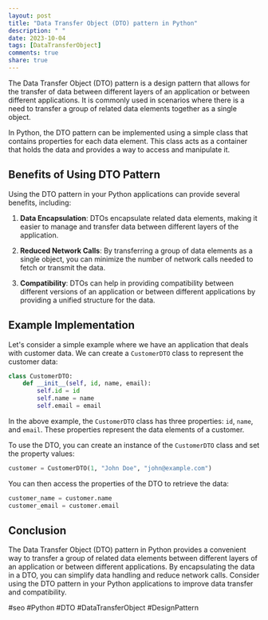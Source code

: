 ```yaml
---
layout: post
title: "Data Transfer Object (DTO) pattern in Python"
description: " "
date: 2023-10-04
tags: [DataTransferObject]
comments: true
share: true
---
```


The Data Transfer Object (DTO) pattern is a design pattern that allows for the transfer of data between different layers of an application or between different applications. It is commonly used in scenarios where there is a need to transfer a group of related data elements together as a single object.

In Python, the DTO pattern can be implemented using a simple class that contains properties for each data element. This class acts as a container that holds the data and provides a way to access and manipulate it.

## Benefits of Using DTO Pattern

Using the DTO pattern in your Python applications can provide several benefits, including:

1. **Data Encapsulation**: DTOs encapsulate related data elements, making it easier to manage and transfer data between different layers of the application.

2. **Reduced Network Calls**: By transferring a group of data elements as a single object, you can minimize the number of network calls needed to fetch or transmit the data.

3. **Compatibility**: DTOs can help in providing compatibility between different versions of an application or between different applications by providing a unified structure for the data.

## Example Implementation

Let's consider a simple example where we have an application that deals with customer data. We can create a `CustomerDTO` class to represent the customer data:

```python
class CustomerDTO:
    def __init__(self, id, name, email):
        self.id = id
        self.name = name
        self.email = email
```

In the above example, the `CustomerDTO` class has three properties: `id`, `name`, and `email`. These properties represent the data elements of a customer.

To use the DTO, you can create an instance of the `CustomerDTO` class and set the property values:

```python
customer = CustomerDTO(1, "John Doe", "john@example.com")
```

You can then access the properties of the DTO to retrieve the data:

```python
customer_name = customer.name
customer_email = customer.email
```

## Conclusion

The Data Transfer Object (DTO) pattern in Python provides a convenient way to transfer a group of related data elements between different layers of an application or between different applications. By encapsulating the data in a DTO, you can simplify data handling and reduce network calls. Consider using the DTO pattern in your Python applications to improve data transfer and compatibility.

#seo #Python #DTO #DataTransferObject #DesignPattern
